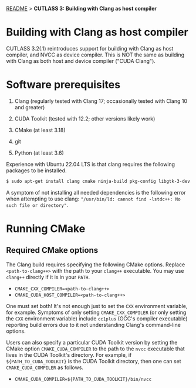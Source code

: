 [README](../../README.md#documentation) > **CUTLASS 3: Building with Clang as host compiler**

# Building with Clang as host compiler

CUTLASS 3.2(.1) reintroduces support for building with
Clang as host compiler, and NVCC as device compiler.
This is NOT the same as building with
Clang as both host and device compiler ("CUDA Clang").

# Software prerequisites

1. Clang (regularly tested with Clang 17;
   occasionally tested with Clang 10 and greater)

2. CUDA Toolkit (tested with 12.2; other versions likely work)

3. CMake (at least 3.18)

4. git

5. Python (at least 3.6)

Experience with Ubuntu 22.04 LTS is that
clang requires the following packages to be installed.

```bash
$ sudo apt-get install clang cmake ninja-build pkg-config libgtk-3-dev liblzma-dev libstdc++-12-dev
```

A symptom of not installing all needed dependencies
is the following error when attempting to use clang:
`"/usr/bin/ld: cannot find -lstdc++: No such file or directory"`.

# Running CMake

## Required CMake options

The Clang build requires specifying the following CMake options.
Replace `<path-to-clang++>` with the path to your `clang++` executable.
You may use `clang++` directly if it is in your `PATH`.

* `CMAKE_CXX_COMPILER=<path-to-clang++>`
* `CMAKE_CUDA_HOST_COMPILER=<path-to-clang++>`

One must set both!  It's not enough just to set the `CXX` environment
variable, for example.  Symptoms of only setting `CMAKE_CXX_COMPILER`
(or only setting the `CXX` environment variable) include `cc1plus`
(GCC's compiler executable) reporting build errors due to it not
understanding Clang's command-line options.

Users can also specify a particular CUDA Toolkit version
by setting the CMake option `CMAKE_CUDA_COMPILER`
to the path to the `nvcc` executable
that lives in the CUDA Toolkit's directory.  For example,
if `${PATH_TO_CUDA_TOOLKIT}` is the CUDA Toolkit directory,
then one can set `CMAKE_CUDA_COMPILER` as follows.

* `CMAKE_CUDA_COMPILER=${PATH_TO_CUDA_TOOLKIT}/bin/nvcc`

